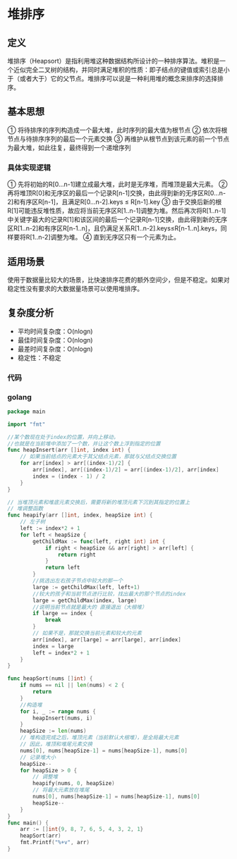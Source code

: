 # 堆排序

## 定义

堆排序（Heapsort）是指利用堆这种数据结构所设计的一种排序算法。堆积是一个近似完全二叉树的结构，并同时满足堆积的性质：即子结点的键值或索引总是小于（或者大于）它的父节点。堆排序可以说是一种利用堆的概念来排序的选择排序。



## 基本思想

① 将待排序的序列构造成一个最大堆，此时序列的最大值为根节点
② 依次将根节点与待排序序列的最后一个元素交换
③ 再维护从根节点到该元素的前一个节点为最大堆，如此往复，最终得到一个递增序列

### 具体实现逻辑

① 先将初始的R[0…n-1]建立成最大堆，此时是无序堆，而堆顶是最大元素。
② 再将堆顶R[0]和无序区的最后一个记录R[n-1]交换，由此得到新的无序区R[0…n-2]和有序区R[n-1]，且满足R[0…n-2].keys ≤ R[n-1].key
③ 由于交换后新的根R[1]可能违反堆性质，故应将当前无序区R[1..n-1]调整为堆。然后再次将R[1..n-1]中关键字最大的记录R[1]和该区间的最后一个记录R[n-1]交换，由此得到新的无序区R[1..n-2]和有序区R[n-1..n]，且仍满足关系R[1..n-2].keys≤R[n-1..n].keys，同样要将R[1..n-2]调整为堆。
④ 直到无序区只有一个元素为止。



## 适用场景

使用于数据量比较大的场景，比快速排序花费的额外空间少，但是不稳定。如果对稳定性没有要求的大数据量场景可以使用堆排序。



## 复杂度分析

- 平均时间复杂度：O(nlogn)
- 最佳时间复杂度：O(nlogn)
- 最差时间复杂度：O(nlogn)
- 稳定性：不稳定

### 代码

### golang

```go
package main

import "fmt"

//某个数现在处于index的位置，并向上移动，
//也就是在当前堆中添加了一个数，并让这个数上浮到指定的位置
func heapInsert(arr []int, index int) {
	// 如果当前结点的元素大于其父结点元素，那就与父结点交换位置
	for arr[index] > arr[(index-1)/2] {
		arr[index], arr[(index-1)/2] = arr[(index-1)/2], arr[index]
		index = (index - 1) / 2
	}
}

// 当堆顶元素和堆底元素交换后，需要将新的堆顶元素下沉到其指定的位置上
// 堆调整函数
func heapify(arr []int, index, heapSize int) {
	// 左子树
	left := index*2 + 1
	for left < heapSize {
		getChildMax := func(left, right int) int {
			if right < heapSize && arr[right] > arr[left] {
				return right
			}
			return left
		}
		//挑选出左右孩子节点中较大的那一个
		large := getChildMax(left, left+1)
		//较大的孩子和当前节点进行比较，找出最大的那个节点的index
		large = getChildMax(index, large)
		//说明当前节点就是最大的 直接退出（大根堆）
		if large == index {
			break
		}
		// 如果不是，那就交换当前元素和较大的元素
		arr[index], arr[large] = arr[large], arr[index]
		index = large
		left = index*2 + 1
	}
}

func heapSort(nums []int) {
	if nums == nil || len(nums) < 2 {
		return
	}
	//构造堆
	for i, _ := range nums {
		heapInsert(nums, i)
	}
	heapSize := len(nums)
	// 堆构造完成之后，堆顶元素（当前默认大根堆），是全局最大元素
	// 因此，堆顶和堆尾元素交换
	nums[0], nums[heapSize-1] = nums[heapSize-1], nums[0]
	// 记录堆大小
	heapSize--
	for heapSize > 0 {
		// 调整堆
		heapify(nums, 0, heapSize)
		// 将最大元素放在堆尾
		nums[0], nums[heapSize-1] = nums[heapSize-1], nums[0]
		heapSize--
	}
}
func main() {
	arr := []int{9, 8, 7, 6, 5, 4, 3, 2, 1}
	heapSort(arr)
	fmt.Printf("%+v", arr)
}

```




